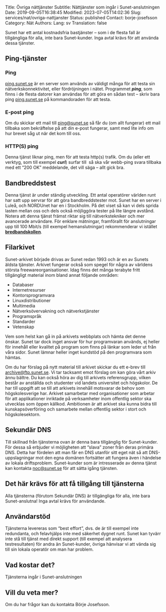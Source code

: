 Title: Övriga nättjänster
Subtitle: Nättjänster som ingår i Sunet-anslutningen
Date: 2019-09-05T16:38:45
Modified: 2023-07-05T14:02:36
Slug: services/nat/ovriga-nattjanster
Status: published
Contact: borje-josefsson
Category: Nät
Authors: 
Lang: sv
Translation: false

Sunet har ett antal kostnadsfria bastjänster – som i de flesta fall är tillgängliga för alla, inte bara Sunet-kunder. Inga avtal krävs för att använda dessa tjänster.


Ping-tjänster
-------------


### Ping


[ping.sunet.se](http://ping.sunet.se) är en server som används av väldigt många för att testa sin nätverkskonnektivitet, eller fördröjningen i nätet. Programmet ***ping***, som finns i de flesta datorer kan användas för att göra en sådan test – skriv bara ping [ping.sunet.se](http://ping.sunet.se) på kommandoraden för att testa.


### E-post ping


Om du skickar ett mail till [ping@sunet.se](mailto:ping@sunet.se) så får du (om allt fungerar) ett mail tillbaka som bekräftelse på att din e-post fungerar, samt med lite info om hur brevet såg ut när det kom till oss.


### HTTP(S) ping


Denna tjänst liknar ping, men för att testa http(s) trafik. Om du (eller ett verktyg, som till exempel ***curl***) surfar till </ping> så ska vår webb-ping svara tillbaka med ett “200 OK” meddelande, det vill säga – allt gick bra.


Bandbreddstest
--------------


Denna tjänst är under ständig utveckling. Ett antal operatörer världen runt har satt upp servrar för att göra bandbreddstester mot. Sunet har en server i Luleå, och NORDUnet har en i Stockholm. På det viset så kan vi dels sprida lasten mellan oss och dels också möjliggöra tester på lite längre avstånd. Notera att denna tjänst främst riktar sig till nätverkstekniker och mer avancerade användare. För enklare mätningar, framförallt för anslutningar upp till 100 Mbit/s (till exempel hemanslutningar) rekommenderar vi istället **[bredbandskollen](http://www.bredbandskollen.se/)**.


Filarkivet
----------


Sunet-arkivet började drivas av Sunet redan 1993 och är en av Sunets äldsta tjänster. Arkivet fungerar också som spegel för några av världens största freewareorganisationer. Idag finns det många terabyte fritt tillgängligt material inom bland annat följande områden:


* Databaser
* Internetresurser
* Kontorsprogramvara
* Linuxdistributioner
* Multimedia
* Nätverksövervakning och nätverkstjänster
* Programspråk
* Standarder
* Vetenskap


Vem som helst kan gå in på arkivets webbplats och hämta det denne önskar. Sunet tar dock inget ansvar för hur programvaran används, ej heller för innehåll eller kvalitet på program som finns på länkar som leder ut från våra sidor. Sunet lämnar heller inget kundstöd på den programvara som hämtas.


Om du har förslag på nytt material till arkivet skickar du ett e-brev till [archive@ftp.sunet.se](mailto:archive@ftp.sunet.se). Vi tar tacksamt emot förslag om kan göra vårt arkiv ännu bättre. Du kan också höra av dig till arkivets referensgrupp, vilken består av anställda och studenter vid landets universitet och högskolor. De har till uppgift att se till att arkivets innehåll motsvarar de behov som högskolesverige har. Arkivet samarbetar med organisationer som arbetar för att applikationer inriktade på verksamheter inom offentlig sektor ska utvecklas som öppen källkod. Ambitionen är att arkivet ska kunna bidra till kunskapsöverföring och samarbete mellan offentlig sektor i stort och högskolesektorn.


Sekundär DNS
------------


Till skillnad från tjänsterna ovan är denna bara tillgänglig för Sunet-kunder. För dessa så erbjuder vi möjligheten att “slava” zoner från deras primära DNS. Detta har fördelen att man får en DNS utanför sitt eget nät så att DNS-uppslagningar mot den egna domänen fortsätter att fungera även i händelse av lokala driftsproblem. Sunet-kunder som är intresserade av denna tjänst kan kontakta [noc@sunet.se](mailto:noc@sunet.se) för att sätta igång tjänsten.


Det här krävs för att få tillgång till tjänsterna
-------------------------------------------------


Alla tjänsterna (förutom Sekundär DNS) är tillgängliga för alla, inte bara Sunet-anslutna! Inga avtal krävs för användande.


Användarstöd
------------


Tjänsterna levereras som “best effort”, dvs. de är till exempel inte redundanta, och felavhjälps inte med säkerhet dygnet runt. Sunet kan tyvärr inte stå till tjänst med direkt support (till exempel att analysera testresultaten) för andra än Sunet-kunder, övriga hänvisar vi att vända sig till sin lokala operatör om man har problem.


Vad kostar det?
---------------


Tjänsterna ingår i Sunet-anslutningen


Vill du veta mer?
-----------------


Om du har frågor kan du kontakta Börje Josefsson.


